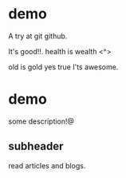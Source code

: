 # demo
A try at git github. 

It's good!!.
health is wealth <^>

old is gold yes true
I'ts awesome.
# demo
some description!@
## subheader
read articles and blogs.
